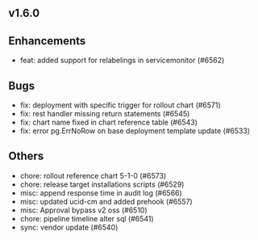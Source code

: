 ## v1.6.0

## Enhancements
- feat: added support for relabelings in servicemonitor (#6562)
## Bugs
- fix: deployment with specific trigger for rollout chart  (#6571)
- fix: rest handler missing return statements (#6545)
- fix: chart name fixed in chart reference table (#6543)
- fix: error pg.ErrNoRow on base deployment template update (#6533)
## Others
- chore: rollout reference chart 5-1-0 (#6573)
- chore: release target installations scripts (#6529)
- misc: append response time in audit log  (#6566)
- misc: updated ucid-cm and added prehook (#6557)
- misc: Approval bypass v2 oss (#6510)
- chore: pipeline timeline alter sql (#6541)
- sync: vendor update (#6540)
